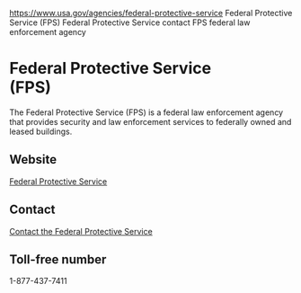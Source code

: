 

https://www.usa.gov/agencies/federal-protective-service
Federal Protective Service (FPS)
Federal Protective Service contact
FPS federal law enforcement agency


Federal Protective Service  
(FPS)  
================================  

The Federal Protective Service (FPS) is a federal law enforcement agency that provides security and law enforcement services to federally owned and leased buildings.

Website  
-------  

[Federal Protective Service](https://www.dhs.gov/topic/federal-protective-service)

Contact  
-------  

[Contact the Federal Protective Service](https://www.dhs.gov/report-suspicious-activity-federal-protective-service)

Toll-free number  
----------------  

1-877-437-7411
